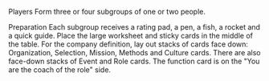Players
Form three or four subgroups of one or two people.

Preparation
Each subgroup receives a rating pad, a pen, a fish, a rocket and a quick guide.
Place the large worksheet and sticky cards in the middle of the table. For the company definition, lay out stacks of cards face down: Organization, Selection, Mission, Methods and Culture cards. There are also face-down stacks of Event and Role cards. The function card is on the "You are the coach of the role" side.
